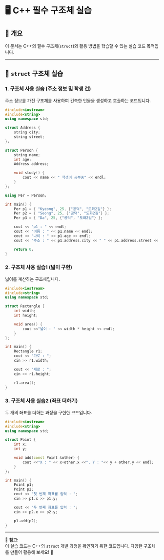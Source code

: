 # 🖥️ C++ 필수 구조체 실습

## 📌 개요  
이 문서는 C++의 필수 구조체(`struct`)와 활용 방법을 학습할 수 있는 실습 코드 목적입니다.

---

## 🔹 `struct` 구조체 실습  

### 1. 구조체 사용 실습 (주소 정보 및 학생 건)  
주소 정보를 가진 구조체를 사용하여 건축한 인물을 생성하고 호출하는 코드입니다.
```cpp
#include<iostream>
#include<string>
using namespace std;

struct Address {
    string city;
    string street;
};

struct Person {
    string name;
    int age;
    Address address;

    void study() {
        cout << name << " 학생이 공부중" << endl;
    }
};

using Per = Person;

int main() {
    Per p1 = { "Kyeong", 25, {"공덕", "도화2길"} };
    Per p2 = { "Seong", 25, {"공덕", "도화2길"} };
    Per p3 = { "Da", 25, {"공덕", "도화2길"} };

    cout << "p1 : " << endl;
    cout << "이름 : " << p1.name << endl;
    cout << "나이 : " << p1.age << endl;
    cout << "주소 : " << p1.address.city << " " << p1.address.street << endl;

    return 0;
}
```

### 2. 구조체 사용 실습1 (넓이 구현)  
넓이를 계산하는 구조체입니다.
```cpp
#include<iostream>
#include<string>
using namespace std;

struct Rectangle {
    int width;
    int height;

    void area() {
        cout <<"넓이 : " << width * height << endl;
    }
};

int main() {
    Rectangle r1;
    cout << "가로 : ";
    cin >> r1.width;

    cout << "세로 : ";
    cin >> r1.height;

    r1.area();
}
```

### 3. 구조체 사용 실습2 (좌표 더하기)  
두 개의 좌표를 더하는 과정을 구현한 코드입니다.
```cpp
#include<iostream>
#include<string>
using namespace std;

struct Point {
    int x;
    int y;

    void add(const Point &other) {
        cout <<"X : " << x+other.x <<", Y : "<< y + other.y << endl;
    }
};

int main() {
    Point p1;
    Point p2;
    cout << "첫 번째 좌표를 입력 : ";
    cin >> p1.x >> p1.y;

    cout << "두 번째 좌표를 입력 : ";
    cin >> p2.x >> p2.y;

    p1.add(p2);
}
```

---

📌 **참고:**  
이 실습 코드는 C++의 `struct` 개발 과정을 확인하기 위한 코드입니다. 다양한 구조체를 만들어 활용해 보세요! 🚀
